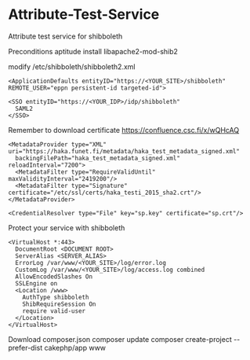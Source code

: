 # Attribute-Test-Service
Attribute test service for shibboleth 

Preconditions
aptitude install libapache2-mod-shib2

modify /etc/shibboleth/shibboleth2.xml
```
<ApplicationDefaults entityID="https://<YOUR_SITE>/shibboleth" REMOTE_USER="eppn persistent-id targeted-id">
```

```
<SSO entityID="https://<YOUR_IDP>/idp/shibboleth" 
  SAML2
</SSO>
```
Remember to download certificate https://confluence.csc.fi/x/wQHcAQ
```
<MetadataProvider type="XML" uri="https://haka.funet.fi/metadata/haka_test_metadata_signed.xml"
  backingFilePath="haka_test_metadata_signed.xml" reloadInterval="7200">
  <MetadataFilter type="RequireValidUntil" maxValidityInterval="2419200"/>
  <MetadataFilter type="Signature" certificate="/etc/ssl/certs/haka_testi_2015_sha2.crt"/>
</MetadataProvider>
```
```
<CredentialResolver type="File" key="sp.key" certificate="sp.crt"/>
```
Protect your service with shibboleth
```
<VirtualHost *:443>
  DocumentRoot <DOCUMENT ROOT>
  ServerAlias <SERVER_ALIAS>
  ErrorLog /var/www/<YOUR_SITE>/log/error.log
  CustomLog /var/www/<YOUR_SITE>/log/access.log combined
  AllowEncodedSlashes On
  SSLEngine on
  <Location /www>
    AuthType shibboleth
    ShibRequireSession On
    require valid-user
  </Location>
</VirtualHost>
```

Download composer.json
composer update
composer create-project --prefer-dist cakephp/app www

